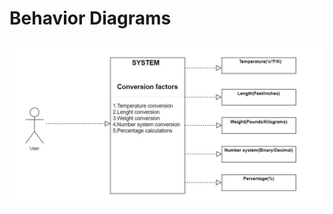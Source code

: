 # Behavior Diagrams

## ![HighLevelStructuralDiagram](https://github.com/Ambikacl/Mini_project_ltts/blob/main/2_Architecture/behavior%20Diagrams/Behavioral%20block%20digram.JPG)

